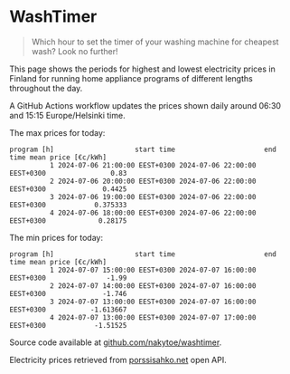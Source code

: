 
# WashTimer

> Which hour to set the timer of your washing machine for cheapest wash? Look no further!

This page shows the periods for highest and lowest electricity prices in Finland 
for running home appliance programs of different lengths throughout the day. 

A GitHub Actions workflow updates the prices shown daily around 06:30 and 15:15 Europe/Helsinki time.

The max prices for today:

	program [h]                    start time                      end time mean price [€c/kWh]
	          1 2024-07-06 21:00:00 EEST+0300 2024-07-06 22:00:00 EEST+0300                0.83
	          2 2024-07-06 20:00:00 EEST+0300 2024-07-06 22:00:00 EEST+0300              0.4425
	          3 2024-07-06 19:00:00 EEST+0300 2024-07-06 22:00:00 EEST+0300            0.375333
	          4 2024-07-06 18:00:00 EEST+0300 2024-07-06 22:00:00 EEST+0300             0.28175

The min prices for today:

	program [h]                    start time                      end time mean price [€c/kWh]
	          1 2024-07-07 15:00:00 EEST+0300 2024-07-07 16:00:00 EEST+0300               -1.99
	          2 2024-07-07 14:00:00 EEST+0300 2024-07-07 16:00:00 EEST+0300              -1.746
	          3 2024-07-07 13:00:00 EEST+0300 2024-07-07 16:00:00 EEST+0300           -1.613667
	          4 2024-07-07 13:00:00 EEST+0300 2024-07-07 17:00:00 EEST+0300            -1.51525


Source code available at [github.com/nakytoe/washtimer](https://github.com/nakytoe/washtimer).

Electricity prices retrieved from [porssisahko.net](https://porssisahko.net/api) open API.
